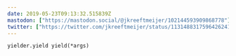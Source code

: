 ```yaml
---
date: 2019-05-23T09:13:32.515839Z
mastodon: ["https://mastodon.social/@jkreeftmeijer/102144593909868778"]
twitter: ["https://twitter.com/jkreeftmeijer/status/1131488317596426241"]
---
```

    yielder.yield yield(*args)

